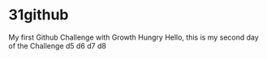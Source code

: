 # 31github
My first Github Challenge with Growth Hungry 
Hello, this is my second day of the Challenge
d5
d6 
d7
d8
